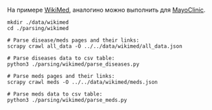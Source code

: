 На примере [WikiMed](http://wikimed.pro/index.php?title=%D0%92%D0%B8%D0%BA%D0%B8%D0%BC%D0%B5%D0%B4), аналогино можно выполнить для [MayoClinic](https://www.mayoclinic.org/).
```
mkdir ./data/wikimed
cd ./parsing/wikimed

# Parse disease/meds pages and their links:
scrapy crawl all_data -O ../../data/wikimed/all_data.json

# Parse diseases data to csv table:
python3 ./parsing/wikimed/parse_diseases.py

# Parse meds pages and their links:
scrapy crawl meds -O ../../data/wikimed/meds.json

# Parse meds data to csv table:
python3 ./parsing/wikimed/parse_meds.py
```